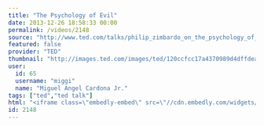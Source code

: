 ```yaml
---
title: "The Psychology of Evil"
date: 2013-12-26 18:58:33 00:00
permalink: /videos/2148
source: "http://www.ted.com/talks/philip_zimbardo_on_the_psychology_of_evil.html"
featured: false
provider: "TED"
thumbnail: "http://images.ted.com/images/ted/120ccfcc17a4370989d4dffdea7c040842854036_389x292.jpg"
user:
  id: 65
  username: "miggi"
  name: "Miguel Angel Cardona Jr."
tags: ["ted","ted talk"]
html: "<iframe class=\"embedly-embed\" src=\"//cdn.embedly.com/widgets/media.html?src=http%3A%2F%2Fembed.ted.com%2Ftalks%2Fphilip_zimbardo_on_the_psychology_of_evil.html&url=http%3A%2F%2Fwww.ted.com%2Ftalks%2Fphilip_zimbardo_on_the_psychology_of_evil.html&image=http%3A%2F%2Fimages.ted.com%2Fimages%2Fted%2F120ccfcc17a4370989d4dffdea7c040842854036_389x292.jpg&key=950020ba825211e1a0764040d3dc5c07&type=text%2Fhtml&schema=ted\" width=\"560\" height=\"315\" scrolling=\"no\" frameborder=\"0\" allowfullscreen></iframe>"
id: 2148
---
```


